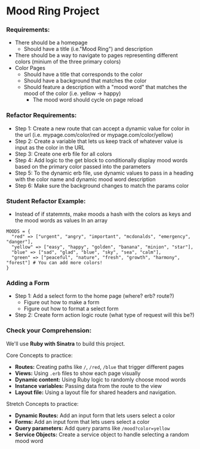 # Mood Ring Project

### Requirements:
- There should be a homepage
  - Should have a title (i.e."Mood Ring") and description
- There should be a way to navigate to pages representing different colors (minium of the three primary colors)
- Color Pages
  - Should have a title that corresponds to the color
  - Should have a background that matches the color
  - Should feature a description with a "mood word" that matches the mood of the color (i.e. yellow -> happy) 
    - The mood word should cycle on page reload

### Refactor Requirements:
- Step 1: Create a new route that can accept a dynamic value for color in the url (i.e. mypage.com/color/red or mypage.com/color/yellow)
- Step 2: Create a variable that lets us keep track of whatever value is input as the color in the URL
- Step 3: Create one erb file for all colors
- Step 4: Add logic to the get block to conditionally display mood words based on the primary color passed into the parameters
- Step 5: To the dynamic erb file, use dynamic values to pass in a heading with the color name and dynamic mood word description
- Step 6: Make sure the background changes to match the params color

### Student Refactor Example:
- Instead of if statemnts, make moods a hash with the colors as keys and the mood words as values In an array
```
MOODS = {
  "red" => ["urgent", "angry", "important", "mcdonalds", "emergency", "danger"],
  "yellow" => ["easy", "happy", "golden", "banana", "minion", "star"],
  "blue" => ["sad", "glad", "blue", "sky", "sea", "calm"],
  "green" => ["peaceful", "nature", "fresh", "growth", "harmony", "forest"] # You can add more colors!
}
```

### Adding a Form
- Step 1: Add a select form to the home page (where? erb? route?)
  - Figure out how to make a form
  - Figure out how to format a select form
- Step 2: Create form action logic route (what type of request will this be?)

### Check your Comprehension:

We'll use **Ruby with Sinatra** to build this project.

Core Concepts to practice:
- **Routes:** Creating paths like `/`, `/red`, `/blue` that trigger different pages
- **Views:** Using `.erb` files to show each page visually
- **Dynamic content:** Using Ruby logic to randomly choose mood words
- **Instance variables:** Passing data from the route to the view
- **Layout file:** Using a layout file for shared headers and navigation. 

Stretch Concepts to practice:
- **Dynamic Routes:** Add an input form that lets users select a color
- **Forms:** Add an input form that lets users select a color
- **Query parameters:** Add query params like `/mood?color=yellow`
- **Service Objects:** Create a service object to handle selecting a random mood word
